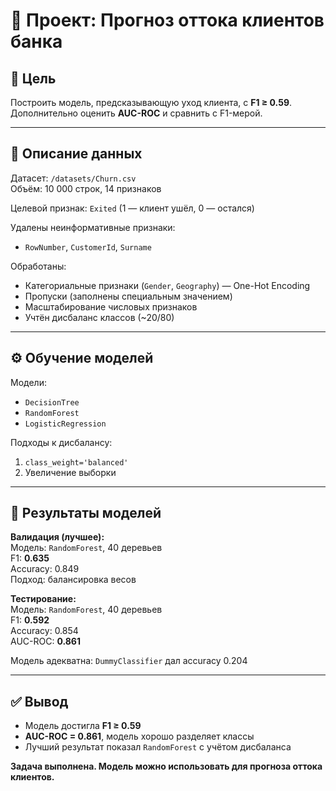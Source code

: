 # 📌 Проект: Прогноз оттока клиентов банка

## 🎯 Цель

Построить модель, предсказывающую уход клиента, с **F1 ≥ 0.59**.  
Дополнительно оценить **AUC-ROC** и сравнить с F1-мерой.

---

## 📁 Описание данных

Датасет: `/datasets/Churn.csv`  
Объём: 10 000 строк, 14 признаков

Целевой признак: `Exited` (1 — клиент ушёл, 0 — остался)

Удалены неинформативные признаки:
- `RowNumber`, `CustomerId`, `Surname`

Обработаны:
- Категориальные признаки (`Gender`, `Geography`) — One-Hot Encoding
- Пропуски (заполнены специальным значением)
- Масштабирование числовых признаков
- Учтён дисбаланс классов (~20/80)

---

## ⚙️ Обучение моделей

Модели:
- `DecisionTree`
- `RandomForest`
- `LogisticRegression`

Подходы к дисбалансу:
1. `class_weight='balanced'`
2. Увеличение выборки

---

## 🧪 Результаты моделей

**Валидация (лучшее):**  
Модель: `RandomForest`, 40 деревьев  
F1: **0.635**  
Accuracy: 0.849  
Подход: балансировка весов

**Тестирование:**  
Модель: `RandomForest`, 40 деревьев  
F1: **0.592**  
Accuracy: 0.854  
AUC-ROC: **0.861**

Модель адекватна: `DummyClassifier` дал accuracy 0.204

---

## ✅ Вывод

- Модель достигла **F1 ≥ 0.59**  
- **AUC-ROC = 0.861**, модель хорошо разделяет классы  
- Лучший результат показал `RandomForest` с учётом дисбаланса

**Задача выполнена. Модель можно использовать для прогноза оттока клиентов.**
